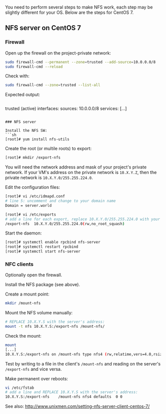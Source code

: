 You need to perform several steps to make NFS work, each step may be slightly different for your OS.
Below are the steps for CentOS 7.

## NFS server on CentOS 7

### Firewall

Open up the firewall on the project-private network:
```sh
sudo firewall-cmd --permanent --zone=trusted --add-source=10.0.0.0/8
sudo firewall-cmd --reload
```
Check with:
```sh
sudo firewall-cmd --zone=trusted --list-all
```
Expected output:
>```sh
trusted (active)
  interfaces: 
  sources: 10.0.0.0/8
  services:
  [...]
```

### NFS server

Install the NFS SW:
```sh
[root]# yum install nfs-utils
```

Create the root (or multile roots) to export:
```sh
[root]# mkdir /export-nfs
```

You will need the network address and mask of your project's private network.
If your VM's address on the private network is `10.X.Y.Z`, then the private network is `10.X.Y.0/255.255.224.0`.

Edit the configuration files:
```sh
[root]# vi /etc/idmapd.conf
# line 5: uncomment and change to your domain name
Domain = server.world

[root]# vi /etc/exports
# add a line for each export, replace 10.X.Y.0/255.255.224.0 with your project's private network address and mask
/export-nfs  10.X.Y.0/255.255.224.0(rw,no_root_squash)
```

Start the daemon:
```sh
[root]# systemctl enable rpcbind nfs-server
[root]# systemctl restart rpcbind
[root]# systemctl start nfs-server
```

### NFC clients

Optionally open the firewall.

Install the NFS package (see above).

Create a mount point:
```sh
mkdir /mount-nfs
```

Mount the NFS volume manually:
```sh
# REPLACE 10.X.Y.S with the server's address:
mount -t nfs 10.X.Y.S:/export-nfs /mount-nfs/
```

Check the mount:
```sh
mount
[...]
10.X.Y.S:/export-nfs on /mount-nfs type nfs4 (rw,relatime,vers=4.0,rsize=131072,wsize=131072,namlen=255,hard,proto=tcp,port=0,timeo=600,retrans=2,sec=sys,clientaddr=10.X.Y.C,local_lock=none,addr=10.X.Y.S)

```

Test by writing to a file in the client's `/mount-nfs` and reading on the server's `/export-nfs` and vice versa.

Make permanent over reboots:
```sh
vi /etc/fstab
# add a line and REPLACE 10.X.Y.S with the server's address:
10.X.Y.S:/export-nfs	/mount-nfs nfs4 defaults  0 0
```

See also: http://www.unixmen.com/setting-nfs-server-client-centos-7/